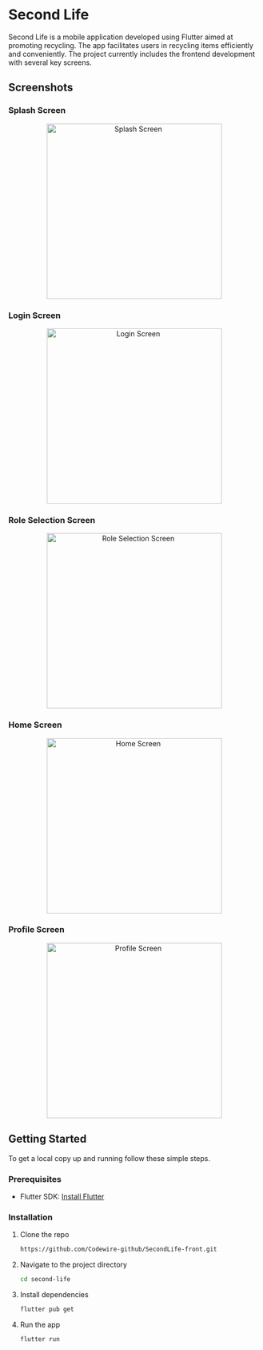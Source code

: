 # Second Life

Second Life is a mobile application developed using Flutter aimed at promoting recycling. The app facilitates users in recycling items efficiently and conveniently. The project currently includes the frontend development with several key screens.

## Screenshots

### Splash Screen
<p align="center">
  <img src="./screenshots/splash_screen.png" width="350px" alt="Splash Screen">
</p>

### Login Screen
<p align="center">
  <img src="./screenshots/login_screens.png" width="350px" alt="Login Screen">
</p>

### Role Selection Screen
<p align="center">
  <img src="./screenshots/role_selection_screen.png" width="350px" alt="Role Selection Screen">
</p>

### Home Screen
<p align="center">
  <img src="./screenshots/home_screen.png" width="350px" alt="Home Screen">
</p>

### Profile Screen
<p align="center">
  <img src="./screenshots/profile_screen.png" width="350px" alt="Profile Screen">
</p>


## Getting Started

To get a local copy up and running follow these simple steps.

### Prerequisites

- Flutter SDK: [Install Flutter](https://flutter.dev/docs/get-started/install)

### Installation

1. Clone the repo
     ```sh
     https://github.com/Codewire-github/SecondLife-front.git

2. Navigate to the project directory
      ```sh
      cd second-life
3. Install dependencies
      ```sh
      flutter pub get
4. Run the app
      ```sh
      flutter run

